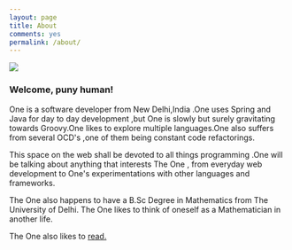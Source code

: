 ```yaml
---
layout: page
title: About
comments: yes
permalink: /about/
---
```

<img src="https://cloud.githubusercontent.com/assets/7692552/10868816/89655660-80c0-11e5-9baa-7d7707cde7b3.jpg"/>

### Welcome, puny human! 

One is a software developer from New Delhi,India .One uses Spring and Java for day to day development ,but One is slowly but surely gravitating towards Groovy.One likes to explore multiple languages.One also suffers from several OCD's ,one of them being constant code refactorings.

This space on the web shall be devoted to all things programming .One will be talking about anything that interests The One , from everyday web development to One's experimentations with other languages and frameworks.

The One also happens to have a B.Sc Degree in Mathematics from The University of Delhi. The One likes to think of  oneself as a Mathematician in another life.

 The One also likes to [read.](https://www.goodreads.com/ankushsharma)



 
 
